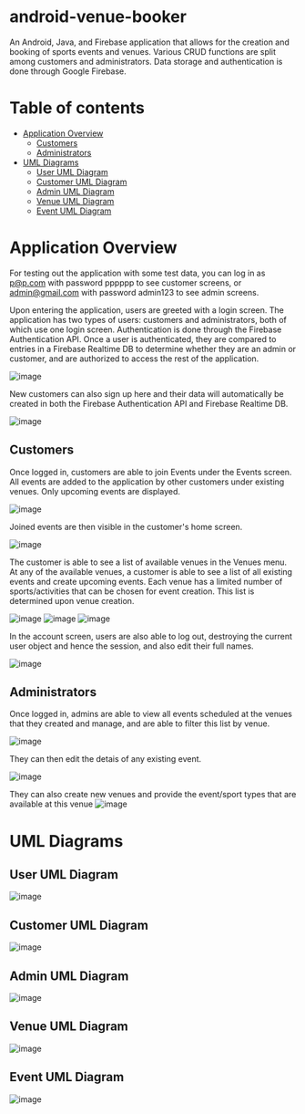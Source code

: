 # android-venue-booker
An Android, Java, and Firebase application that allows for the creation and booking of sports events and venues. Various CRUD functions are split among customers and administrators. Data storage and authentication is done through Google Firebase.

# Table of contents
   * [Application Overview](#application-overview)
      * [Customers](#customers)
      * [Administrators](#administrators)
   * [UML Diagrams](#uml-diagrams)
      * [User UML Diagram](#user-uml-diagram)
      * [Customer UML Diagram](#customer-uml-diagram)
      * [Admin UML Diagram](#admin-uml-diagram)
      * [Venue UML Diagram](#venue-uml-diagram)
      * [Event UML Diagram](#event-uml-diagram)

# Application Overview
For testing out the application with some test data, you can log in as p@p.com with password pppppp to see customer screens, or admin@gmail.com with password admin123 to see admin screens.

Upon entering the application, users are greeted with a login screen. The application has two types of users: customers and administrators, both of which use one login screen. Authentication is done through the Firebase Authentication API. Once a user is authenticated, they are compared to entries in a Firebase Realtime DB to determine whether they are an admin or customer, and are authorized to access the rest of the application.

![image](https://user-images.githubusercontent.com/87666671/210279594-57c1f20c-85de-474a-9094-abeeff672bf7.png)

New customers can also sign up here and their data will automatically be created in both the Firebase Authentication API and Firebase Realtime DB.

![image](https://user-images.githubusercontent.com/87666671/210278543-3db25e3c-904e-4334-813d-8d26881b4b6e.png)

## Customers
Once logged in, customers are able to join Events under the Events screen. All events are added to the application by other customers under existing venues. Only upcoming events are displayed.

![image](https://user-images.githubusercontent.com/87666671/210278774-ed40d116-01dd-47cc-ab1a-27917f52bf26.png)

Joined events are then visible in the customer's home screen.

![image](https://user-images.githubusercontent.com/87666671/210278970-abae7195-5002-406c-aebf-95cec921fdc7.png)

The customer is able to see a list of available venues in the Venues menu. At any of the available venues, a customer is able to see a list of all existing events and create upcoming events. Each venue has a limited number of sports/activities that can be chosen for event creation. This list is determined upon venue creation.

![image](https://user-images.githubusercontent.com/87666671/210279528-df7609c8-08fb-4874-8a91-40780c306309.png)
![image](https://user-images.githubusercontent.com/87666671/210279551-6f9a452d-4420-4e9b-93be-e85b705448ff.png)
![image](https://user-images.githubusercontent.com/87666671/210279077-6d81cf81-05eb-4fc9-8000-15ef574b1b23.png)

In the account screen, users are also able to log out, destroying the current user object and hence the session, and also edit their full names.

![image](https://user-images.githubusercontent.com/87666671/210279487-0e43902c-632d-4549-96fd-35033bd894d9.png)

## Administrators
Once logged in, admins are able to view all events scheduled at the venues that they created and manage, and are able to filter this list by venue.

![image](https://user-images.githubusercontent.com/87666671/210279714-cf9cac15-b163-44da-979e-ea76e5edee33.png)

They can then edit the detais of any existing event.

![image](https://user-images.githubusercontent.com/87666671/210279773-27d15ffe-2e07-4d6a-80bf-6ac9135d9f0e.png)

They can also create new venues and provide the event/sport types that are available at this venue
![image](https://user-images.githubusercontent.com/87666671/210279957-deb49033-db33-4ed4-a4b1-1d00b0fc45b4.png)

# UML Diagrams
## User UML Diagram
![image](https://user-images.githubusercontent.com/87666671/210281340-de56ce84-0207-4694-927f-893cbb7eede0.png)

## Customer UML Diagram
![image](https://user-images.githubusercontent.com/87666671/210281419-96f8e7ef-38be-4fb6-81a9-9c18b15e61bf.png)

## Admin UML Diagram
![image](https://user-images.githubusercontent.com/87666671/210281324-d1b8490c-7ef8-4271-b9f1-1133325edc14.png)

## Venue UML Diagram
![image](https://user-images.githubusercontent.com/87666671/210281481-bb6e5838-d55f-4410-96b0-2ba2525467c0.png)

## Event UML Diagram
![image](https://user-images.githubusercontent.com/87666671/210281530-3661ba94-cf90-4ff0-b7f3-d5e8b4e95ba9.png)



